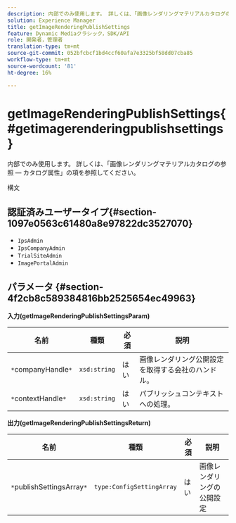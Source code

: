 ```yaml
---
description: 内部でのみ使用します。 詳しくは、「画像レンダリングマテリアルカタログの参照 — カタログ属性」の項を参照してください。
solution: Experience Manager
title: getImageRenderingPublishSettings
feature: Dynamic Mediaクラシック，SDK/API
role: 開発者，管理者
translation-type: tm+mt
source-git-commit: 052bfcbcf1bd4ccf60afa7e3325bf58dd07cba85
workflow-type: tm+mt
source-wordcount: '81'
ht-degree: 16%

---
```



# getImageRenderingPublishSettings{#getimagerenderingpublishsettings}

内部でのみ使用します。 詳しくは、「画像レンダリングマテリアルカタログの参照 — カタログ属性」の項を参照してください。

構文

## 認証済みユーザータイプ{#section-1097e0563c61480a8e97822dc3527070}

* `IpsAdmin`
* `IpsCompanyAdmin`
* `TrialSiteAdmin`
* `ImagePortalAdmin`

## パラメータ {#section-4f2cb8c589384816bb2525654ec49963}

**入力(getImageRenderingPublishSettingsParam)**

| 名前 | 種類 | 必須 | 説明 |
|---|---|---|---|
| `*`companyHandle`*` | `xsd:string` | はい | 画像レンダリング公開設定を取得する会社のハンドル。 |
| `*`contextHandle`*` | `xsd:string` | はい | パブリッシュコンテキストへの処理。 |

**出力(getImageRenderingPublishSettingsReturn)**

| 名前 | 種類 | 必須 | 説明 |
|---|---|---|---|
| `*`publishSettingsArray`*` | `type:ConfigSettingArray` | はい | 画像レンダリングの公開設定 |

